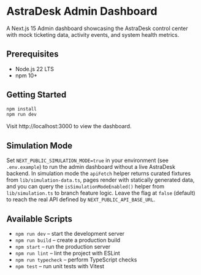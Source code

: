 # AstraDesk Admin Dashboard

A Next.js 15 Admin dashboard showcasing the AstraDesk control center with mock ticketing data, activity events, and system health metrics.

## Prerequisites

- Node.js 22 LTS
- npm 10+

## Getting Started

```bash
npm install
npm run dev
```

Visit http://localhost:3000 to view the dashboard.

## Simulation Mode

Set `NEXT_PUBLIC_SIMULATION_MODE=true` in your environment (see `.env.example`) to run the admin dashboard without a live AstraDesk backend. In simulation mode the `apiFetch` helper returns curated fixtures from `lib/simulation-data.ts`, pages render with statically generated data, and you can query the `isSimulationModeEnabled()` helper from `lib/simulation.ts` to branch feature logic. Leave the flag at `false` (default) to reach the real API defined by `NEXT_PUBLIC_API_BASE_URL`.

## Available Scripts

- `npm run dev` – start the development server
- `npm run build` – create a production build
- `npm start` – run the production server
- `npm run lint` – lint the project with ESLint
- `npm run typecheck` – perform TypeScript checks
- `npm test` – run unit tests with Vitest